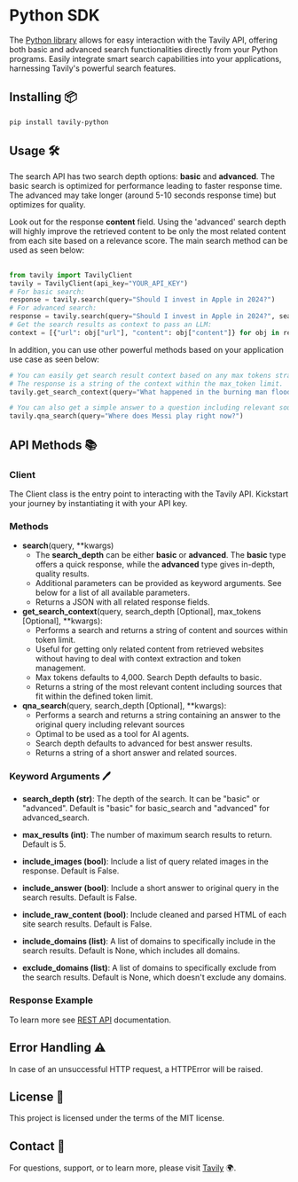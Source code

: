 
# Python SDK
The [Python library](https://github.com/assafelovic/tavily-python) allows for easy interaction with the Tavily API, offering both basic and advanced search functionalities directly from your Python programs. Easily integrate smart search capabilities into your applications, harnessing Tavily's powerful search features.

## Installing 📦

```bash
pip install tavily-python
```
## Usage 🛠️
The search API has two search depth options: **basic** and **advanced**. The basic search is optimized for performance leading to faster response time. The advanced may take longer (around 5-10 seconds response time) but optimizes for quality. 

Look out for the response **content** field. Using the 'advanced' search depth will highly improve the retrieved content to be only the most related content from each site based on a relevance score. The main search method can be used as seen below:
##
```python
from tavily import TavilyClient
tavily = TavilyClient(api_key="YOUR_API_KEY")
# For basic search:
response = tavily.search(query="Should I invest in Apple in 2024?")
# For advanced search:
response = tavily.search(query="Should I invest in Apple in 2024?", search_depth="advanced")
# Get the search results as context to pass an LLM:
context = [{"url": obj["url"], "content": obj["content"]} for obj in response.results]
```
In addition, you can use other powerful methods based on your application use case as seen below:

```python
# You can easily get search result context based on any max tokens straight into your RAG.
# The response is a string of the context within the max_token limit.
tavily.get_search_context(query="What happened in the burning man floods?", search_depth="advanced", max_tokens=1500)

# You can also get a simple answer to a question including relevant sources all with a simple function call:
tavily.qna_search(query="Where does Messi play right now?")
```

## API Methods 📚

### Client
The Client class is the entry point to interacting with the Tavily API. Kickstart your journey by instantiating it with your API key.

### Methods
* **search**(query, **kwargs)
  * The **search_depth** can be either **basic** or **advanced**. The **basic** type offers a quick response, while the **advanced** type gives in-depth, quality results.
  * Additional parameters can be provided as keyword arguments. See below for a list of all available parameters.
  * Returns a JSON with all related response fields.
* **get_search_context**(query, search_depth [Optional], max_tokens [Optional], **kwargs): 
  * Performs a search and returns a string of content and sources within token limit. 
  * Useful for getting only related content from retrieved websites without having to deal with context extraction and token management.
  * Max tokens defaults to 4,000. Search Depth defaults to basic.
  * Returns a string of the most relevant content including sources that fit within the defined token limit.
* **qna_search**(query, search_depth [Optional], **kwargs): 
  * Performs a search and returns a string containing an answer to the original query including relevant sources
  * Optimal to be used as a tool for AI agents.
  * Search depth defaults to advanced for best answer results.
  * Returns a string of a short answer and related sources.

### Keyword Arguments 🖊️

* **search_depth (str)**: The depth of the search. It can be "basic" or "advanced". Default is "basic" for basic_search and "advanced" for advanced_search.

* **max_results (int)**: The number of maximum search results to return. Default is 5.

* **include_images (bool)**: Include a list of query related images in the response. Default is False.

* **include_answer (bool)**: Include a short answer to original query in the search results. Default is False.

* **include_raw_content (bool)**: Include cleaned and parsed HTML of each site search results. Default is False.

* **include_domains (list)**: A list of domains to specifically include in the search results. Default is None, which includes all domains.

* **exclude_domains (list)**: A list of domains to specifically exclude from the search results. Default is None, which doesn't exclude any domains.

### Response Example
To learn more see [REST API](https://app.tavily.com/documentation/api) documentation.
## Error Handling ⚠️

In case of an unsuccessful HTTP request, a HTTPError will be raised.

## License 📝

This project is licensed under the terms of the MIT license.

## Contact 💌

For questions, support, or to learn more, please visit [Tavily](http://tavily.com) 🌍.


